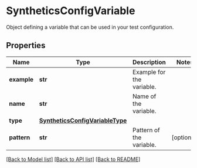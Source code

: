 # SyntheticsConfigVariable

Object defining a variable that can be used in your test configuration.
## Properties
Name | Type | Description | Notes
------------ | ------------- | ------------- | -------------
**example** | **str** | Example for the variable. | 
**name** | **str** | Name of the variable. | 
**type** | [**SyntheticsConfigVariableType**](SyntheticsConfigVariableType.md) |  | 
**pattern** | **str** | Pattern of the variable. | [optional] 

[[Back to Model list]](README.md#documentation-for-models) [[Back to API list]](README.md#documentation-for-api-endpoints) [[Back to README]](README.md)


